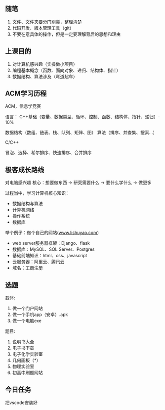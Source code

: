 ## 随笔

1. 文件、文件夹要分门别类，整理清楚
2. 代码开发、版本管理工具（git）
3. 不要在意具体的操作，但是一定要理解背后的思想和理由

## 上课目的

1. 对计算机感兴趣（实操做小项目）
2. 编程基本概念（函数、面向对象、递归、结构体、指针）
3. 数据结构、算法涉及（弯道超车）

## ACM学习历程
ACM，信息学竞赛

语言：
C++基础（变量、数据类型、循环、控制、函数、结构体、指针、递归）- 10%

数据结构（数组、链表、栈、队列、矩阵、图）
算法（排序、并查集、搜索...）

C/C++

冒泡、选择、希尔排序、快速排序、合并排序

## 极客成长路线
对电脑感兴趣
核心：想要做东西 -> 研究需要什么 -> 要什么学什么 -> 做更多

过程当中，学习计算机核心知识：
+ 数据结构与算法
+ 计算机网络
+ 操作系统
+ 数据库

举个例子：做个自己的网站(www.lishuyao.com)
+ web server服务器框架：Django、flask
+ 数据库：MySQL、SQL Server、Postgres
+ 基础前端知识：html、css、javascript
+ 云服务器：阿里云、腾讯云
+ 域名：工商注册

## 选题

载体:
1. 做一个门户网站
2. 做一个手机app（安卓）.apk
3. 做一个电脑exe

题目:
1. 说明书大全
2. 电子书下载
3. 电子化学实验室
4. 几何画板（*）
5. 物理实验室
6. 初高中刷题网站

## 今日任务
把vscode安装好